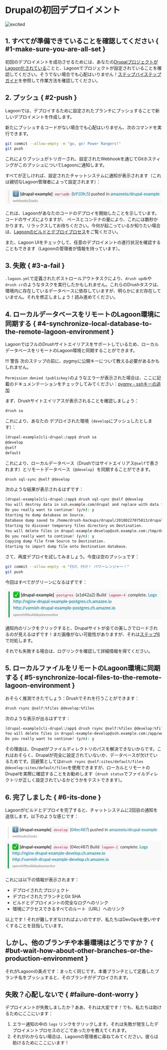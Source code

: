 # Drupalの初回デプロイメント

![excited](https://i.giphy.com/media/7kVRZwYRwF1ok/giphy-downsized.gif)

## 1. すべてが準備できていることを確認してください { #1-make-sure-you-are-all-set }

初回のデプロイメントを成功させるためには、あなたの[DrupalプロジェクトがLagoon化されている](../../using-lagoon-the-basics/setup-project.md)ことと、Lagoonでプロジェクトが設定されていることを確認してください。そうでない場合でも心配はいりません！[ステップバイステップガイド](./step-by-step-getting-drupal-ready-to-run-on-lagoon.md)を参照して作業方法を確認してください。

## 2. プッシュ { #2-push }

Lagoonでは、デプロイするために設定されたブランチにプッシュすることで新しいデプロイメントを作成します。

新たにプッシュするコードがない場合でも心配はいりません、次のコマンドを実行できます。

```bash title="Git push"
git commit --allow-empty -m "go, go! Power Rangers!"
git push
```

これによりプッシュがトリガーされ、設定されたWebhookを通じてGitホスティングがこのプッシュについてLagoonに通知します。

すべてが正しければ、設定されたチャットシステムに通知が表示されます（これは親切なLagoon管理者によって設定されます）：

![デプロイメント開始のSlack通知](../../images/first_deployment_slack_start.jpg)

これは、Lagoonがあなたのコードのデプロイを開始したことを示しています。コードのサイズによりますが、 ベースとコンテナの量により、これには数秒かかります。リラックスしてお待ちください。今何が起こっているか知りたい場合は、[Lagoonのビルドとデプロイプロセス](../../concepts-basics/build-and-deploy-process.md)をご覧ください。

また、Lagoon UIをチェックして、任意のデプロイメントの進行状況を確認することもできます（Lagoonの管理者が情報を持っています）。

## 3. 失敗 { #3-a-fail }

`.lagoon.yml`で定義されたポストロールアウトタスクにより、`drush updb`や`drush cr`のようなタスクを実行したかもしれません。これらのDrushタスクは、環境内に存在しているデータベースに依存していますが、明らかにまだ存在していません。それを修正しましょう！読み進めてください。

## 4. ローカルデータベースをリモートのLagoon環境に同期する { #4-synchronize-local-database-to-the-remote-lagoon-environment }

LagoonではフルのDrushサイトエイリアスをサポートしているため、ローカルデータベースをリモートのLagoon環境と同期することができます。

!!! 警告
    次のステップの前に、pygmyに公開キーについて教える必要があるかもしれません。

`Permission denied (publickey)`のようなエラーが表示された場合は、ここに記載のドキュメンテーションをチェックしてみてください：[pygmy - sshキーの追加](https://pygmy.readthedocs.io/en/master/ssh_agent)

まず、Drushサイトエイリアスが表示されることを確認しましょう：

```bash title="サイトエイリアスの取得"
drush sa
```

これにより、あなたの デプロイされた環境（`develop`にプッシュしたとします）：

```bash title="返されたサイトエイリアス"
[drupal-example]cli-drupal:/app$ drush sa
@develop
@self
default
```

これにより、ローカルデータベース（Drushではサイトエイリアス`@self`で表されます）とリモートデータベース（`@develop`）を同期することができます。

```bash title="Drush sql-sync"
drush sql-sync @self @develop
```

次のような結果が表示されるはずです：

```bash title="Drush sql-syncの結果"
[drupal-example]cli-drupal:/app$ drush sql-sync @self @develop
You will destroy data in ssh.example.com/drupal and replace with data from drupal.
Do you really want to continue? (y/n): y
Starting to dump database on Source.                                                                              [ok]
Database dump saved to /home/drush-backups/drupal/20180227075813/drupal_20180227_075815.sql.gz               [success]
Starting to discover temporary files directory on Destination.                                                    [ok]
You will delete files in drupal-example-develop@ssh.example.com:/tmp/drupal_20180227_075815.sql.gz and replace with data from /home/drush-backups/drupal/20180227075813/drupal_20180227_075815.sql.gz
Do you really want to continue? (y/n): y
Copying dump file from Source to Destination.                                                                     [ok]
Starting to import dump file onto Destination database.
```

さて、再度デプロイを試してみましょう。今度は空のプッシュです：

```bash title="Git push"
git commit --allow-empty -m "行け、行け！ パワーレンジャー！"
git push
```

今回はすべてがグリーンになるはずです：

![デプロイ成功！](../../images/first_deployment_slack_success.jpg)

通知内のリンクをクリックすると、Drupalサイトが全ての美しさでロードされるのが見えるはずです！まだ画像がない可能性がありますが、それは[ステップ6](./first-deployment-of-drupal.md#6-synchronize-local-files-to-the-remote-lagoon-environment)で対処します。

それでも失敗する場合は、ログリンクを確認して詳細情報を得てください。

## 5. ローカルファイルをリモートのLagoon環境に同期する { #5-synchronize-local-files-to-the-remote-lagoon-environment }

おそらく推測できたでしょう：Drushでそれを行うことができます：

```bash title="Drush rsync"
drush rsync @self:%files @develop:%files
```

次のような表示が出るはずです：

```bash title="Drush rsync results"
[drupal-example]cli-drupal:/app$ drush rsync @self:%files @develop:%files
You will delete files in drupal-example-develop@ssh.example.com:/app/web/sites/default/files and replace with data from /app/web/sites/default/files/
Do you really want to continue? (y/n): y
```

その理由は、Drupalがファイルディレクトリのパスを解決できないからです。これはおそらく、Drupalが完全に設定されていないか、データベースが欠けているためです。回避策としては`drush rsync @self:sites/default/files @develop:sites/default/files`を使用できますが、ローカルとリモートのDrupalを実際に確認することをお勧めします（`drush status`でファイルディレクトリが正しく設定されているかどうかをテストできます）。

## 6. 完了しました { #6-its-done }

Lagoonがビルドとデプロイを完了すると、チャットシステムに2回目の通知を送信します。以下のような感じです：

![完全なデプロイメントのSlack通知。](../../images/first_deployment_slack_2nd_success.jpg)

これには以下の情報が表示されます：

* デプロイされたプロジェクト
* デプロイされたブランチとGit SHA
* ビルドとデプロイメントの完全なログへのリンク
* 環境にアクセスできるすべてのルート（URL）へのリンク

以上です！それが難しすぎなければよいのですが、私たちはDevOpsを使いやすくすることを目指しています。

## しかし、他のブランチや本番環境はどうですか？ { #but-wait-how-about-other-branches-or-the-production-environment }

それがLagoonの美点です：まったく同じです。本番ブランチとして定義したブランチ名をプッシュすると、そのブランチがデプロイされます。

## 失敗？心配しないで { #failure-dont-worry }

デプロイメントが失敗しましたか？ああ、それは大変です！でも、私たちは助けるためにここにいます：

1. エラー通知の中の `logs` リンクをクリックします。それは失敗が発生したデプロイメントプロセスのどこであったかを教えてくれます。
2. それがわからない場合は、Lagoonの管理者に尋ねてみてください。彼らは助けるためにここにいます！
